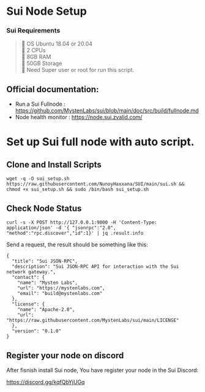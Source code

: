 # Sui Node Setup

### Sui Requirements
>:black_square_button: OS Ubuntu 18.04 or 20.04 <br>
>:black_square_button: 2 CPUs<br>
>:black_square_button: 8GB RAM<br>
>:black_square_button: 50GB Storage<br>
>:black_square_button: Need Super user or root for run this script.<br>

## Official documentation:
- Run a Sui Fullnode : https://github.com/MystenLabs/sui/blob/main/doc/src/build/fullnode.md
- Node health monitor : https://node.sui.zvalid.com/





# Set up Sui full node with auto script.
## Clone and Install Scripts

```
wget -q -O sui_setup.sh https://raw.githubusercontent.com/NunoyHaxxana/SUI/main/sui.sh && chmod +x sui_setup.sh && sudo /bin/bash sui_setup.sh
```


## Check Node Status 
```
curl -s -X POST http://127.0.0.1:9000 -H 'Content-Type: application/json' -d '{ "jsonrpc":"2.0", "method":"rpc.discover","id":1}' | jq .result.info
```


Send a request, the result should be something like this:
```
{
  "title": "Sui JSON-RPC",
  "description": "Sui JSON-RPC API for interaction with the Sui network gateway.",
  "contact": {
    "name": "Mysten Labs",
    "url": "https://mystenlabs.com",
    "email": "build@mystenlabs.com"
  },
  "license": {
    "name": "Apache-2.0",
    "url": "https://raw.githubusercontent.com/MystenLabs/sui/main/LICENSE"
  },
  "version": "0.1.0"
}
```


## Register your node on discord
After fisnish install Sui node, You have register your node in the Sui Discord:

https://discord.gg/kqfQbYjUGq
